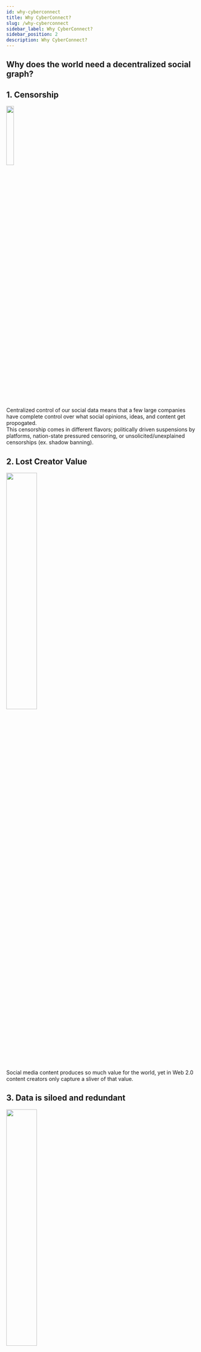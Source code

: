 ```yaml
---
id: why-cyberconnect
title: Why CyberConnect?
slug: /why-cyberconnect
sidebar_label: Why CyberConnect?
sidebar_position: 2
description: Why CyberConnect?
---
```


## Why does the world need a decentralized social graph?

## 1. Censorship 

<img src="/img/v2/social-censorship.jpeg"  width="20%" height="20%" align="center"/> 

Centralized control of our social data means that a few large companies have complete control over what social opinions, ideas, and content get propogated. <br/> This censorship comes in different flavors; politically driven suspensions by platforms, nation-state pressured censoring, or unsolicited/unexplained censorships (ex. shadow banning). 
<br clear="left"/>

## 2. Lost Creator Value

<div>
<img src="/img/v2/zuck-stealing.jpeg"  width="40%" height="40%" align="center"/>
</div>

Social media content produces so much value for the world, yet in Web 2.0 content creators only capture a sliver of that value.
<br clear="left"/>


## 3. Data is siloed and redundant
<div>
<img src="/img/v2/walled-gardens.jpeg"  width="40%" height="40%" align="center"/>
</div>

In the centralized structure of Web 2.0, our social data/graphs are “walled gardens”. Moving your data between systems is incredibly difficult and usually not possible. This creates a high switching costs; it adds friction for users and wastes time as users repeatedly build and declare connections whenever onboarding a new application.



## 4. Stifled Innovation

<div>
<img src="/img/v2/man-stealing-ideas.jpeg"  width="40%" height="40%" align="center"/>
</div>


Siloed data also means reduced innovation. With only a few players having access to all our data, independent developers are unable to explore that data and build useful products on top of it. If someone has an idea for a better Instagram frontend, or a better feed algorithm, they don’t have the ability to leverage all the data that’s been generated by users to build out their idea; even with consent from those users. Discord is an example of a Web2 that is slightly opening up this with their developer SDK for bots, but it’s still limited and only exposes what the company decides it wants to share



**Read more about why we think the world needs a decentralized social graph in our blog post:**
<iframe src="https://mirror.xyz/cyberlab.eth/Rqr8tiXed6helt5LfSotEdLFxB6Kv_fA1Poz3K_6g0c"></iframe>

